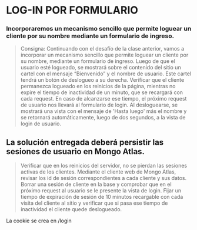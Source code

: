 # LOG-IN POR FORMULARIO


### Incorporaremos un mecanismo sencillo que permite loguear un cliente por su nombre mediante un formulario de ingreso.


> Consigna: Continuando con el desafío de la clase anterior, vamos a incorporar un mecanismo sencillo que permite loguear un cliente por su nombre, mediante un formulario de ingreso.
> Luego de que el usuario esté logueado, se mostrará sobre el contenido del sitio un cartel con el mensaje “Bienvenido” y el nombre de usuario. Este cartel tendrá un botón de deslogueo a su derecha.
> Verificar que el cliente permanezca logueado en los reinicios de la página, mientras no expire el tiempo de inactividad de un minuto, que se recargará con cada request. En caso de alcanzarse ese tiempo, el próximo request de usuario nos llevará al formulario de login.
> Al desloguearse, se mostrará una vista con el mensaje de 'Hasta luego' más el nombre y se retornará automáticamente, luego de dos segundos, a la vista de login de usuario.

## La solución entregada deberá persistir las sesiones de usuario en Mongo Atlas.
> Verificar que en los reinicios del servidor, no se pierdan las sesiones activas de los clientes.
> Mediante el cliente web de Mongo Atlas, revisar los id de sesión correspondientes a cada cliente y sus datos.
> Borrar una sesión de cliente en la base y comprobar que en el próximo request al usuario se le presente la vista de login.
> Fijar un tiempo de expiración de sesión de 10 minutos recargable con cada visita del cliente al sitio y verificar que si pasa ese tiempo de inactividad el cliente quede deslogueado.


La cookie se crea en /login